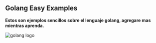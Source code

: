 ## Golang Easy Examples

**Estos son ejemplos sencillos sobre el lenguaje golang, agregare mas mientras aprenda.**

![golang logo](https://i0.wp.com/unaaldia.hispasec.com/wp-content/uploads/2020/12/golang.png?w=700&ssl=1)
